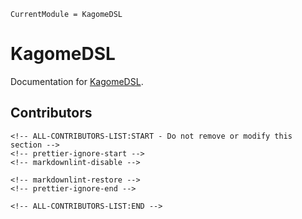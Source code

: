 ```@meta
CurrentModule = KagomeDSL
```

# KagomeDSL

Documentation for [KagomeDSL](https://github.com/hz-xiaxz/KagomeDSL.jl).

## Contributors

```@raw html
<!-- ALL-CONTRIBUTORS-LIST:START - Do not remove or modify this section -->
<!-- prettier-ignore-start -->
<!-- markdownlint-disable -->

<!-- markdownlint-restore -->
<!-- prettier-ignore-end -->

<!-- ALL-CONTRIBUTORS-LIST:END -->
```
